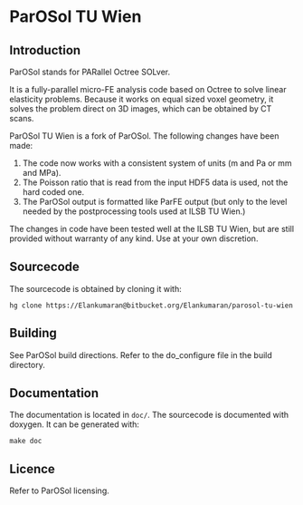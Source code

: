 # ParOSol TU Wien

## Introduction ##

ParOSol stands for PARallel Octree SOLver.

It is a fully-parallel micro-FE analysis code based on Octree to solve
linear elasticity problems. Because it works on equal sized voxel geometry,
it solves the problem direct on 3D images, which can be obtained by CT scans.

ParOSol TU Wien is a fork of ParOSol. The following changes have been made:

1. The code now works with a consistent system of units (m and Pa or mm and MPa).
2. The Poisson ratio that is read from the input HDF5 data is used, not the hard coded one.
3. The ParOSol output is formatted like ParFE output (but only to the level needed by the postprocessing
tools used at ILSB TU Wien.)

The changes in code have been tested well at the ILSB TU Wien, but are still provided without warranty
of any kind. Use at your own discretion.

## Sourcecode ##

The sourcecode is obtained by cloning it with:

    hg clone https://Elankumaran@bitbucket.org/Elankumaran/parosol-tu-wien

## Building ##

See ParOSol build directions. Refer to the do_configure file in the build directory.

## Documentation ##

The documentation is located in `doc/`. The sourcecode is documented with doxygen. It can be generated with:

    make doc


## Licence ##

Refer to ParOSol licensing.